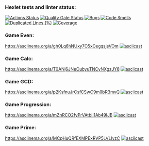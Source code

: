### Hexlet tests and linter status:
[![Actions Status](https://github.com/KulikovGM/java-project-61/actions/workflows/hexlet-check.yml/badge.svg)](https://github.com/KulikovGM/java-project-61/actions)
[![Quality Gate Status](https://sonarcloud.io/api/project_badges/measure?project=KulikovGM_java-project-61&metric=alert_status)](https://sonarcloud.io/summary/new_code?id=KulikovGM_java-project-61)
[![Bugs](https://sonarcloud.io/api/project_badges/measure?project=KulikovGM_java-project-61&metric=bugs)](https://sonarcloud.io/summary/new_code?id=KulikovGM_java-project-61)
[![Code Smells](https://sonarcloud.io/api/project_badges/measure?project=KulikovGM_java-project-61&metric=code_smells)](https://sonarcloud.io/summary/new_code?id=KulikovGM_java-project-61)
[![Duplicated Lines (%)](https://sonarcloud.io/api/project_badges/measure?project=KulikovGM_java-project-61&metric=duplicated_lines_density)](https://sonarcloud.io/summary/new_code?id=KulikovGM_java-project-61)
[![Coverage](https://sonarcloud.io/api/project_badges/measure?project=KulikovGM_java-project-61&metric=coverage)](https://sonarcloud.io/summary/new_code?id=KulikovGM_java-project-61)

### Game Even:
https://asciinema.org/a/gh0Lq6hNUxy7O5xCegqsjsVOm
[![asciicast](https://asciinema.org/a/gh0Lq6hNUxy7O5xCegqsjsVOm.svg)](https://asciinema.org/a/gh0Lq6hNUxy7O5xCegqsjsVOm)

### Game Calc:
https://asciinema.org/a/T0ANj6JNeOubyuTNCyNXgzJY8
[![asciicast](https://asciinema.org/a/T0ANj6JNeOubyuTNCyNXgzJY8.svg)](https://asciinema.org/a/T0ANj6JNeOubyuTNCyNXgzJY8)

### Game GCD:
https://asciinema.org/a/p2KsfnuJrCsfCSwC9m0bR3mvQ
[![asciicast](https://asciinema.org/a/p2KsfnuJrCsfCSwC9m0bR3mvQ.svg)](https://asciinema.org/a/p2KsfnuJrCsfCSwC9m0bR3mvQ)

### Game Progression:
https://asciinema.org/a/mZnRCO2fyPrVAtbii1Ab49IJB
[![asciicast](https://asciinema.org/a/mZnRCO2fyPrVAtbii1Ab49IJB.svg)](https://asciinema.org/a/mZnRCO2fyPrVAtbii1Ab49IJB)

### Game Prime:
https://asciinema.org/a/MCpHuQRfEXMPExRVP5LVLIvzC
[![asciicast](https://asciinema.org/a/MCpHuQRfEXMPExRVP5LVLIvzC.svg)](https://asciinema.org/a/MCpHuQRfEXMPExRVP5LVLIvzC)
